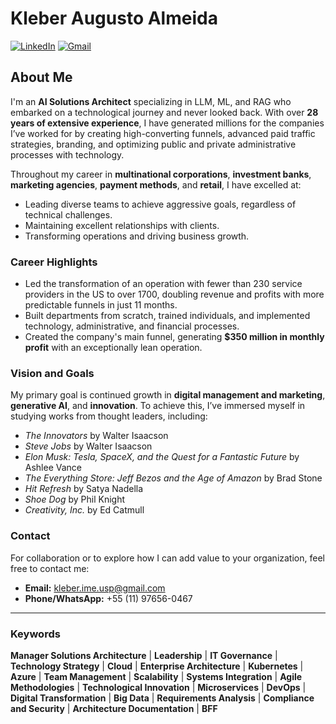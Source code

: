 # Kleber Augusto Almeida

[![LinkedIn](https://img.shields.io/badge/LinkedIn-0077B5?style=for-the-badge&logo=linkedin&logoColor=white)](https://www.linkedin.com/in/kleberaugustosantos/) 
[![Gmail](https://img.shields.io/badge/Gmail-D14836?style=for-the-badge&logo=gmail&logoColor=white)](mailto:kleber.ime.usp@gmail.com)

## About Me

I'm an **AI Solutions Architect** specializing in LLM, ML, and RAG who embarked on a technological journey and never looked back. With over **28 years of extensive experience**, I have generated millions for the companies I’ve worked for by creating high-converting funnels, advanced paid traffic strategies, branding, and optimizing public and private administrative processes with technology.

Throughout my career in **multinational corporations**, **investment banks**, **marketing agencies**, **payment methods**, and **retail**, I have excelled at:
- Leading diverse teams to achieve aggressive goals, regardless of technical challenges.
- Maintaining excellent relationships with clients.
- Transforming operations and driving business growth.

### Career Highlights
- Led the transformation of an operation with fewer than 230 service providers in the US to over 1700, doubling revenue and profits with more predictable funnels in just 11 months.
- Built departments from scratch, trained individuals, and implemented technology, administrative, and financial processes.
- Created the company's main funnel, generating **$350 million in monthly profit** with an exceptionally lean operation.

### Vision and Goals
My primary goal is continued growth in **digital management and marketing**, **generative AI**, and **innovation**. To achieve this, I’ve immersed myself in studying works from thought leaders, including:
- *The Innovators* by Walter Isaacson
- *Steve Jobs* by Walter Isaacson
- *Elon Musk: Tesla, SpaceX, and the Quest for a Fantastic Future* by Ashlee Vance
- *The Everything Store: Jeff Bezos and the Age of Amazon* by Brad Stone
- *Hit Refresh* by Satya Nadella
- *Shoe Dog* by Phil Knight
- *Creativity, Inc.* by Ed Catmull

### Contact
For collaboration or to explore how I can add value to your organization, feel free to contact me:

- **Email:** [kleber.ime.usp@gmail.com](mailto:kleber.ime.usp@gmail.com)
- **Phone/WhatsApp:** +55 (11) 97656-0467

---

### Keywords
**Manager Solutions Architecture** | **Leadership** | **IT Governance** | **Technology Strategy** | **Cloud** | **Enterprise Architecture** | **Kubernetes** | **Azure** | **Team Management** | **Scalability** | **Systems Integration** | **Agile Methodologies** | **Technological Innovation** | **Microservices** | **DevOps** | **Digital Transformation** | **Big Data** | **Requirements Analysis** | **Compliance and Security** | **Architecture Documentation** | **BFF**
